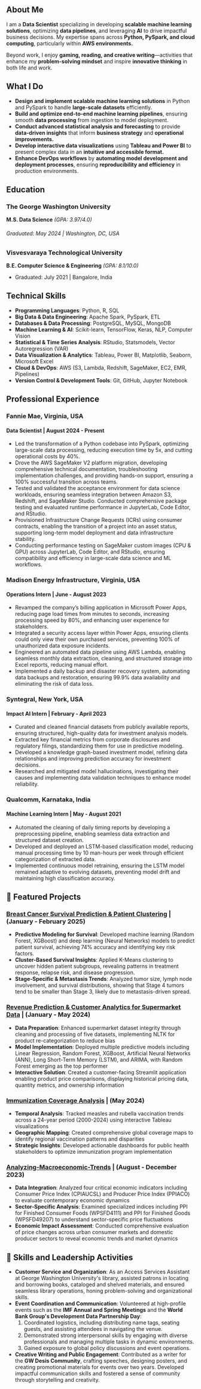 ## About Me
I am a **Data Scientist** specializing in developing **scalable machine learning solutions**, optimizing **data pipelines**, and leveraging **AI** to drive impactful business decisions. My expertise spans across **Python, PySpark, and cloud computing**, particularly within **AWS environments.**

Beyond work, I enjoy **gaming, reading, and creative writing**—activities that enhance my **problem-solving mindset** and inspire **innovative thinking** in both life and work.

## What I Do
- **Design and implement scalable machine learning solutions** in Python and PySpark to handle **large-scale datasets** efficiently.
- **Build and optimize end-to-end machine learning pipelines**, ensuring smooth **data processing** from ingestion to model deployment.
- **Conduct advanced statistical analysis and forecasting** to provide **data-driven insights** that inform **business strategy** and **operational improvements.**
- **Develop interactive data visualizations** using **Tableau and Power BI** to present complex data in an **intuitive and accessible format.**
- **Enhance DevOps workflows** by **automating model development and deployment processes**, ensuring **reproducibility and efficiency** in production environments.


## Education
### The George Washington University
**M.S. Data Science** _(GPA: 3.97/4.0)_
###### Graduated: May 2024 | Washington, DC, USA

### Visvesvaraya Technological University
**B.E. Computer Science & Engineering** _(GPA: 8.1/10.0)_
- Graduated: July 2021 | Bangalore, India


## Technical Skills
- **Programming Languages**: Python, R, SQL
- **Big Data & Data Engineering**: Apache Spark, PySpark, ETL
- **Databases & Data Processing**: PostgreSQL, MySQL, MongoDB
- **Machine Learning & AI**: Scikit-learn, TensorFlow, Keras, NLP, Computer Vision
- **Statistical & Time Series Analysis**: RStudio, Statsmodels, Vector Autoregression (VAR)
- **Data Visualization & Analytics**: Tableau, Power BI, Matplotlib, Seaborn, Microsoft Excel
- **Cloud & DevOps**: AWS (S3, Lambda, Redshift, SageMaker, EC2, EMR, Pipelines)
- **Version Control & Development Tools**: Git, GitHub, Jupyter Notebook


## Professional Experience
### Fannie Mae, Virginia, USA
#### Data Scientist | August 2024 - Present
- Led the transformation of a Python codebase into PySpark, optimizing large-scale data processing, reducing execution time by 5x, and cutting operational costs by 40%.
- Drove the AWS SageMaker V2 platform migration, developing comprehensive technical documentation, troubleshooting implementation challenges, and providing hands-on support, ensuring a 100% successful transition across teams.
- Tested and validated the acceptance environment for data science workloads, ensuring seamless integration between Amazon S3, Redshift, and SageMaker Studio. Conducted comprehensive package testing and evaluated runtime performance in JupyterLab, Code Editor, and RStudio.
- Provisioned Infrastructure Change Requests (ICRs) using consumer contracts, enabling the transition of a project into an asset status, supporting long-term model deployment and data infrastructure stability.
- Conducting performance testing on SageMaker custom images (CPU & GPU) across JupyterLab, Code Editor, and RStudio, ensuring compatibility and efficiency in large-scale data science and ML workflows.


### Madison Energy Infrastructure, Virginia, USA
#### Operations Intern | June - August 2023
- Revamped the company’s billing application in Microsoft Power Apps, reducing page load times from minutes to seconds, increasing processing speed by 80%, and enhancing user experience for stakeholders.
- Integrated a security access layer within Power Apps, ensuring clients could only view their own purchased services, preventing 100% of unauthorized data exposure incidents.
- Engineered an automated data pipeline using AWS Lambda, enabling seamless monthly data extraction, cleaning, and structured storage into Excel reports, reducing manual effort.
- Implemented a daily backup and disaster recovery system, automating data backups and restoration, ensuring 99.9% data availability and eliminating the risk of data loss.

### Syntegral, New York, USA
#### Impact AI Intern | February - April 2023
- Curated and cleaned financial datasets from publicly available reports, ensuring structured, high-quality data for investment analysis models.
- Extracted key financial metrics from corporate disclosures and regulatory filings, standardizing them for use in predictive modeling.
- Developed a knowledge graph-based investment model, refining data relationships and improving prediction accuracy for investment decisions.
- Researched and mitigated model hallucinations, investigating their causes and implementing data validation techniques to enhance model reliability.

### Qualcomm, Karnataka, India
#### Machine Learning Intern | May - August 2021
- Automated the cleaning of daily timing reports by developing a preprocessing pipeline, enabling seamless data extraction and structured dataset creation.
- Developed and deployed an LSTM-based classification model, reducing manual processing time by 10 man-hours per week through efficient categorization of extracted data.
- Implemented continuous model retraining, ensuring the LSTM model remained adaptive to evolving datasets, preventing model drift and maintaining high classification accuracy.


## 🚀 Featured Projects
<!--### <a href="https://github.com/sowmyamaddali/Medical-Text-Classification" target="_blank" rel="noopener noreferrer">Medical Text Classification</a> | (February 2025 - Present)
- **Developing an NLP pipeline for medical text classification**: Building a pipeline that processes and cleans research abstracts, applies TF-IDF vectorization, and clusters similar abstracts using K-Means, DBSCAN, and Hierarchical Clustering techniques.
- **Exploring dimensionality reduction & feature engineering**: Implementing PCA and t-SNE for high-dimensional visualization and experimenting with TF-IDF and Word2Vec embeddings to improve feature representation for clustering.
- **Evaluating clustering performance for meaningful insights**: Analyzing clustering quality using the Silhouette Score and adjusting hyperparameters to refine topic-based grouping of medical research abstracts.-->


### <a href="https://github.com/sowmyamaddali/Breast-Cancer-METABRIC" target="_blank" rel="noopener noreferrer">Breast Cancer Survival Prediction & Patient Clustering</a> | (January - February 2025)
- **Predictive Modeling for Survival**: Developed machine learning (Random Forest, XGBoost) and deep learning (Neural Networks) models to predict patient survival, achieving 74% accuracy and identifying key risk factors.
- **Cluster-Based Survival Insights**: Applied K-Means clustering to uncover hidden patient subgroups, revealing patterns in treatment response, relapse risk, and disease progression.
- **Stage-Specific & Metastasis Trends**: Analyzed tumor size, lymph node involvement, and survival distributions, showing that Stage 4 tumors tend to be smaller than Stage 3, likely due to metastasis-driven spread.


### <a href="https://github.com/sowmyamaddali/Revenue-Prediction-Customer-Analytics-for-Supermarket-Data" target="_blank" rel="noopener noreferrer">Revenue Prediction & Customer Analytics for Supermarket Data</a> | (January - May 2024)
- **Data Preparation**: Enhanced supermarket dataset integrity through cleaning and processing of five datasets, implementing NLTK for product re-categorization to reduce bias
- **Model Implementation**: Deployed multiple predictive models including Linear Regression, Random Forest, XGBoost, Artificial Neural Networks (ANN), Long Short-Term Memory (LSTM), and ARIMA, with Random Forest emerging as the top performer
- **Interactive Solution**: Created a customer-facing Streamlit application enabling product price comparisons, displaying historical pricing data, quantity metrics, and ownership information


### <a href="https://public.tableau.com/views/Immunization-Activities/Dashboard1?:language=en-US&publish=yes&:sid=&:redirect=auth&:display_count=n&:origin=viz_share_link" target="_blank" rel="noopener noreferrer">Immunization Coverage Analysis</a> | (May 2024)
- **Temporal Analysis**: Tracked measles and rubella vaccination trends across a 24-year period (2000-2024) using interactive Tableau visualizations
- **Geographic Mapping**: Created comprehensive global coverage maps to identify regional vaccination patterns and disparities
- **Strategic Insights**: Developed actionable dashboards for public health stakeholders to optimize immunization program implementation


### <a href="https://github.com/sowmyamaddali/Analyzing-Macroeconomic-Trends" target="_blank" rel="noopener noreferrer">Analyzing-Macroeconomic-Trends</a> | (August - December 2023)
- **Data Integration**: Analyzed four critical economic indicators including Consumer Price Index (CPIAUCSL) and Producer Price Index (PPIACO) to evaluate contemporary economic dynamics
- **Sector-Specific Analysis**: Examined specialized indices including PPI for Finished Consumer Foods (WPSFD4111) and PPI for Finished Goods (WPSFD49207) to understand sector-specific price fluctuations
- **Economic Impact Assessment**: Conducted comprehensive evaluation of price changes across urban consumer markets and domestic producer sectors to reveal economic trends and market dynamics


<!--## 🤝 Volunteer Experience

#### Access Services Assistant | George Washington University
_Washington, D.C | August 2023 - May 2024_

#### Development Data Partnership Day Volunteer | The World Bank Group
_Washington, D.C | October 2023_

#### Economic Development Volunteer | International Monetary Fund
_Washington, D.C | October 2023_
Annual Meeting

#### Economic Development Volunteer | International Monetary Fund
_Washington, D.C | April 2023_
Spring Meeting -->


## 🌟 Skills and Leadership Activities
- **Customer Service and Organization**: As an Access Services Assistant at George Washington University's library, assisted patrons in locating and borrowing books, cataloged and shelved materials, and ensured seamless library operations, honing problem-solving and organizational skills.
- **Event Coordination and Communication**: Volunteered at high-profile events such as the **IMF Annual and Spring Meetings** and the **World Bank Group's Development Data Partnership Day**:
  1. Coordinated logistics, including distributing name tags, seating guests, and assisting attendees in navigating the venue.
  2. Demonstrated strong interpersonal skills by engaging with diverse professionals and managing multiple tasks in dynamic environments.
  3. Gained exposure to global policy discussions and event operations.
- **Creative Writing and Public Engagement**: Contributed as a writer for the **GW Desis Community**, crafting speeches, designing posters, and creating promotional materials for events over two years. Developed impactful communication skills and fostered a sense of community through storytelling and creativity.
